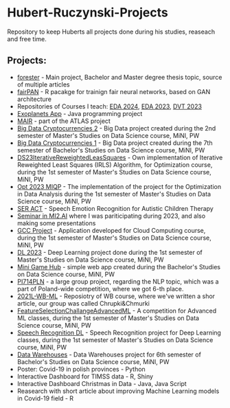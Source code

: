 # Hubert-Ruczynski-Projects
Repository to keep Huberts all projects done during his studies, reaseach and free time.
## Projects:
- [forester](https://github.com/ModelOriented/forester) - Main project, Bachelor and Master degree thesis topic, source of multiple articles
- [fairPAN](https://github.com/ModelOriented/FairPAN) - R pacakge for trainign fair neural networks, based on GAN architecture
- Repositories of Courses I teach: [EDA 2024](https://github.com/kozaka93/2024L-ExploratoryDataAnalysis), [EDA 2023](https://github.com/mini-pw/2023L-ExploratoryDataAnalysis), [DVT 2023](https://github.com/mini-pw/2023Z-DataVisualizationTechniques)
- [Exoplanets App](https://github.com/HubertR21/ExoplanetsProject) - Java programming project
- [MAIR](https://github.com/ModelOriented/AI-strategies-papers-regulations-monitoring) - part of the ATLAS project
- [Big Data Cryptocurrencies 2](https://github.com/adrianstando/Big-Data-System-Cryptocurrencies) - Big Data project created during the 2nd semester of Master's Studies on Data Science course, MiNI, PW
- [Big Data Cryptocurrencies 1](https://github.com/HubertR21/BigDataProject) - Big Data project created during the 7th semester of Bachelor's Studies on Data Science course, MiNI, PW
- [DS23IterativeReweightedLeasSquares](https://github.com/HubertR21/DS23IterativeReweightedLeastSquares) - Own implementation of Iterative Reweighted Least Squares (IRLS) Algorithm, for Optimization course, during the 1st semester of Master's Studies on Data Science course, MiNI, PW
- [Opt 2023 MIQP](https://github.com/HubertR21/Opt_2023_MIQP) - The implementation of the project for the Optimization in Data Analysis during the 1st semester of Master's Studies on Data Science course, MiNI, PW
- [SER ACT](https://github.com/HubertR21/SER_ACT) - Speech Emotion Recognition for Autistic Children Therapy
- [Seminar in MI2.AI](https://github.com/MI2DataLab/MI2DataLab_Seminarium) where I was pariticipating during 2023, and also making some presentations
- [GCC Project](https://github.com/HubertR21/GCC_Project) - Application developed for Cloud Computing course, during the 1st semester of Master's Studies on Data Science course, MiNI, PW
- [DL 2023](https://github.com/HubertR21/DL-2023) - Deep Learning project done during the 1st semester of Master's Studies on Data Science course, MiNI, PW
- [Mini Game Hub](https://github.com/HubertR21/Mini_Game_Hub) - simple web app created during the Bachelor's Studies on Data Science course, MiNI, PW
- [PI714PLN](https://github.com/HubertR21/PI714PLN) - a large group project, regarding the NLP topic, which was a part of Poland-wide competition, where we got 6-th place.
- [2021L-WB-ML](https://github.com/mini-pw/2021L-WB-ML) - Reposiotry of WB course, where we've written a shor article, our group was called Chrupki&Chmurki
- [FeatureSelectionChallangeAdvancedML](https://github.com/HubertR21/FeatureSelectionChallangeAdvancedML) - A competition for Advanced ML classes, during the 1st semester of Master's Studies on Data Science course, MiNI, PW
- [Speech Recognition DL](https://github.com/Filmos/DL_2) - Speech Recognition project for Deep Learning classes, during the 1st semester of Master's Studies on Data Science course, MiNI, PW
- [Data Warehouses](https://github.com/mtizim/dwh2022) - Data Warehouses project for 6th semester of Bachelor's Studies on Data Science course, MiNI, PW
- Poster: Covid-19 in polish provinces - Python
- Interactive Dashboard for TIMSS data - R, Shiny
- Interactive Dashboard Christmas in Data - Java, Java Script
- Reasearch with short article about improving Machine Learning models in Covid-19 field - R

